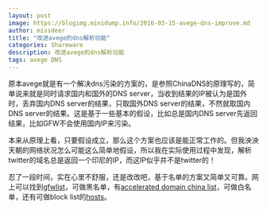 ```yaml
---
layout: post
image: https://blogimg.minidump.info/2016-03-15-avege-dns-improve.md
author: missdeer
title: "改进avege的dns解析功能"
categories: Shareware
description: 改进avege的dns解析功能
tags: avege DNS
---
```

原本avege就是有一个解决dns污染的方案的，是参照ChinaDNS的原理写的，简单说来就是同时请求国内和国外的DNS server，当收到结果的IP被认为是国外时，丢弃国内DNS server的结果，只取国外DNS server的结果，不然就取国内DNS server的结果。这是基于一些基本的假设，比如总是国内DNS server先返回结果，比如GFW不会使用国内IP来污染。

本来从原理上看，只要假设成立，那么这个方案也应该是能正常工作的。但我泱泱天朝的网络状况怎么可能这么简单地假设，所以我在实际使用过程中发现，解析twitter的域名总是返回一个印尼的IP，而这IP似乎并不是twitter的！

忍了一段时间，实在心里不舒服，还是改改吧，基于名单的方案又简单又可靠。网上可以找到[gfwlist](https://raw.githubusercontent.com/gfwlist/gfwlist/master/gfwlist.txt)，可做黑名单，有[accelerated domain china list](https://raw.githubusercontent.com/felixonmars/dnsmasq-china-list/master/accelerated-domains.china.conf)，可做白名单，还有可做block list的[hosts](https://raw.githubusercontent.com/vokins/simpleu/master/hosts)。
